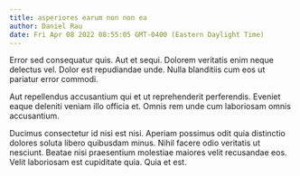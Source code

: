 ```yaml
---
title: asperiores earum non non ea
author: Daniel Rau
date: Fri Apr 08 2022 08:55:05 GMT-0400 (Eastern Daylight Time)
---
```

Error sed consequatur quis. Aut et sequi. Dolorem veritatis enim neque delectus vel. Dolor est repudiandae unde. Nulla blanditiis cum eos ut pariatur error commodi.

 Aut repellendus accusantium qui et ut reprehenderit perferendis. Eveniet eaque deleniti veniam illo officia et. Omnis rem unde cum laboriosam omnis accusantium.

 Ducimus consectetur id nisi est nisi. Aperiam possimus odit quia distinctio dolores soluta libero quibusdam minus. Nihil facere odio veritatis ut nesciunt. Beatae nisi praesentium molestiae maiores velit recusandae eos. Velit laboriosam est cupiditate quia. Quia et est.